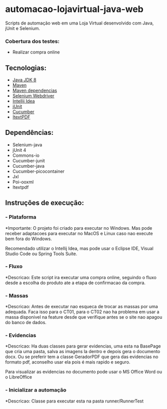 # automacao-lojavirtual-java-web
Scripts de automação web em uma Loja Virtual desenvolvido com Java, jUnit e Selenium.

### Cobertura dos testes:  ###

* Realizar compra online

## Tecnologias:
* [Java JDK 8](https://www.oracle.com/br/java/technologies/javase-downloads.html)
* [Maven](https://maven.apache.org)
* [Maven dependencias](https://mvnrepository.com)
* [Selenium Webdriver](https://www.selenium.dev/projects/)
* [Intellij Idea](https://www.jetbrains.com/pt-br/idea/)
* [jUnit](https://junit.org/junit5/)
* [Cucumber](https://cucumber.io)
* [ItextPDF](https://itextpdf.com/en)

## Dependências:
* Selenium-java
* jUnit 4
* Commons-io
* Cucumber-junit
* Cucumber-java
* Cucumber-picocontainer
* Jxl
* Poi-ooxml
* Itextpdf

## Instruções de execução:

###  - Plataforma
*Importante: 
O projeto foi criado para executar no Windows. Mas pode receber adaptacoes para executar no MacOS e Linux caso nao execute bem fora do Windows.

Recomendado utilizar o Intellij Idea, mas pode usar o Eclipse IDE, Visual Studio Code ou Spring Tools Suite.

###  - Fluxo
*Descricao: Este script ira executar uma compra online, seguindo o fluxo desde a escolha do produto ate a etapa de confirmacao da compra.

###  - Massas
*Descricao: Antes de executar nao esqueca de trocar as massas por uma adequada. Faca isso para o CT01, para o CT02 nao ha 
problema em usar a massa disponivel na feature desde que verifique antes se o site nao apagou do banco de dados.

###  - Evidencias
*Descricao:
Ha duas classes para gerar evidencias, uma esta na BasePage que cria uma pasta, salva as imagens la dentro e depois gera o documento docx. Ou se preferir tem a classe GeradorPDF que gera das evidencias no formato pdf, aconselho usar ela pois é mais rapido e seguro.

Para visualizar as evidencias no documento pode usar o MS Office Word ou o LibreOffice

###  - Inicializar a automação
*Descricao: Classe para executar esta na pasta runner/RunnerTest